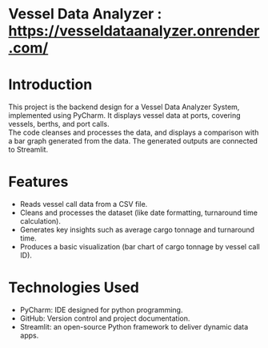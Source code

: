 # Vessel Data Analyzer : https://vesseldataanalyzer.onrender.com/

# Introduction
This project is the backend design for a Vessel Data Analyzer System, implemented using PyCharm. 
It displays vessel data at ports, covering vessels, berths, and port calls.  
The code cleanses and processes the data, and displays a comparison with a bar graph generated from the data.
The generated outputs are connected to Streamlit.

# Features
- Reads vessel call data from a CSV file.
- Cleans and processes the dataset (like date formatting, turnaround time calculation).
- Generates key insights such as average cargo tonnage and turnaround time.
- Produces a basic visualization (bar chart of cargo tonnage by vessel call ID). 


# Technologies Used 
- PyCharm: IDE designed for python programming.  
- GitHub: Version control and project documentation.  
- Streamlit: an open-source Python framework to deliver dynamic data apps.
